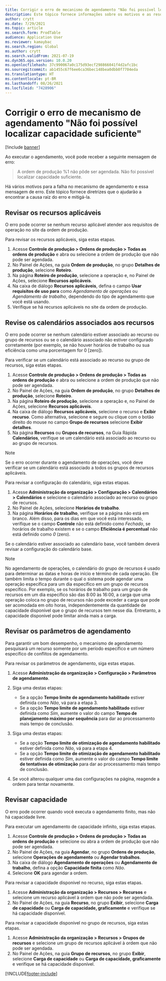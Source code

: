 ```yaml
---
title: Corrigir o erro de mecanismo de agendamento "Não foi possível localizar capacidade suficiente"
description: Este tópico fornece informações sobre os motivos e as resoluções para "Não foi possível agendar a ordem de produção %1. Não foi possível localizar capacidade suficiente".
author: crytt
ms.date: 7/29/2021
ms.topic: article
ms.search.form: ProdTable
audience: Application User
ms.reviewer: kamaybac
ms.search.region: Global
ms.author: crytt
ms.search.validFrom: 2021-07-19
ms.dyn365.ops.version: 10.0.20
ms.openlocfilehash: 37c990067a0c175d93ecf298866041f4d2afc1bc
ms.sourcegitcommit: ab1455c67f6ee6ca36bec148bea0dbb0f7704eda
ms.translationtype: HT
ms.contentlocale: pt-BR
ms.lasthandoff: 08/26/2021
ms.locfileid: "7428906"
---
```

# <a name="fix-the-not-enough-capacity-could-be-found-scheduling-engine-error"></a>Corrigir o erro de mecanismo de agendamento "Não foi possível localizar capacidade suficiente"

[!include [banner](../includes/banner.md)]

Ao executar o agendamento, você pode receber a seguinte mensagem de erro:

> A ordem de produção %1 não pôde ser agendada. Não foi possível localizar capacidade suficiente.

Há vários motivos para a falha no mecanismo de agendamento e essa mensagem de erro. Este tópico fornece diretrizes que o ajudarão a encontrar a causa raiz do erro e mitigá-la.

## <a name="review-the-applicable-resources"></a>Revisar os recursos aplicáveis

O erro pode ocorrer se nenhum recurso aplicável atender aos requisitos de operação no site da ordem de produção.

Para revisar os recursos aplicáveis, siga estas etapas.

1. Acesse **Controle de produção \> Ordens de produção \> Todas as ordens de produção** e abra ou selecione a ordem de produção que não pode ser agendada.
1. No Painel de Ações, na guia **Ordem de produção**, no grupo **Detalhes de produção**, selecione **Roteiro**.
1. Na página **Roteiro de produção**, selecione a operação e, no Painel de Ações, selecione **Recursos aplicáveis**.
1. Na caixa de diálogo **Recursos aplicáveis**, defina o campo **Usar requisitos de uso para** como *Agendamento de operações* ou *Agendamento de trabalho*, dependendo do tipo de agendamento que você está usando.
1. Verifique se há recursos aplicáveis no site da ordem de produção.

## <a name="review-the-calendars-that-are-associated-with-resources"></a>Revise os calendários associados aos recursos

O erro pode ocorrer se nenhum calendário estiver associado ao recurso ou grupo de recursos ou se o calendário associado não estiver configurado corretamente (por exemplo, se não houver horários de trabalho ou sua eficiência como uma porcentagem for 0 \[zero\]).

Para verificar se um calendário está associado ao recurso ou grupo de recursos, siga estas etapas.

1. Acesse **Controle de produção \> Ordens de produção \> Todas as ordens de produção** e abra ou selecione a ordem de produção que não pode ser agendada.
1. No Painel de Ações, na guia **Ordem de produção**, no grupo **Detalhes de produção**, selecione **Roteiro**.
1. Na página **Roteiro de produção**, selecione a operação e, no Painel de Ações, selecione **Recursos aplicáveis**.
1. Na caixa de diálogo **Recursos aplicáveis**, selecione o recurso e **Exibir recurso**. Como alternativa, selecione e segure ou clique com o botão direito do mouse no campo **Grupo de recursos** selecione **Exibir detalhes**.
1. Na página **Recursos** ou **Grupos de recursos**, na Guia Rápida **Calendários**, verifique se um calendário está associado ao recurso ou ao grupo de recursos.

> [!NOTE]
> Se o erro ocorrer durante o agendamento de operações, você deve verificar se um calendário está associado a todos os grupos de recursos aplicáveis.

Para revisar a configuração do calendário, siga estas etapas.

1. Acesse **Administração da organização \> Configuração \> Calendários \> Calendários** e selecione o calendário associado ao recurso ou grupo de recursos.
1. No Painel de Ações, selecione **Horários de trabalho**.
1. Na página **Horários de trabalho**, verifique se a página não está em branco. Além disso, para os dias em que você está interessado, verifique se o campo **Controle** não está definido como *Fechado*, se horários de trabalho existem e se o campo **Eficiência é percentual** não está definido como *0* (zero).

Se o calendário estiver associado ao calendário base, você também deverá revisar a configuração do calendário base.

> [!NOTE]
> No agendamento de operações, o calendário do grupo de recursos é usado para determinar as datas e horas de início e término de cada operação. Ele também limita o tempo durante o qual o sistema pode agendar uma operação específica para um dia específico em um grupo de recursos específico. Por exemplo, se os horários de trabalho para um grupo de recursos em um dia específico são das 8:00 às 16:00, a carga que uma operação coloca no grupo de recursos não pode exceder a carga que pode ser acomodada em oito horas, independentemente da quantidade de capacidade disponível que o grupo de recursos tem nesse dia. Entretanto, a capacidade disponível pode limitar ainda mais a carga.

## <a name="review-the-scheduling-parameters"></a>Revisar os parâmetros de agendamento

Para garantir um bom desempenho, o mecanismo de agendamento pesquisará um recurso somente por um período específico e um número específico de conflitos de agendamento.

Para revisar os parâmetros de agendamento, siga estas etapas.

1. Acesse **Administração da organização \> Configuração \> Parâmetros de agendamento**.
1. Siga uma destas etapas:

    - Se a opção **Tempo limite de agendamento habilitado** estiver definida como *Não*, vá para a etapa 3.
    - Se a opção **Tempo limite de agendamento habilitado** estiver definida como *Sim*, aumente o valor do campo **Tempo de planejamento máximo por sequência** para dar ao processamento mais tempo de conclusão.

1. Siga uma destas etapas:

    - Se a opção **Tempo limite de otimização de agendamento habilitado** estiver definida como *Não*, vá para a etapa 4.
    - Se a opção **Tempo limite de otimização de agendamento habilitado** estiver definida como *Sim*, aumente o valor do campo **Tempo limite de tentativas de otimização** para dar ao processamento mais tempo de conclusão.

1. Se você alterou qualquer uma das configurações na página, reagende a ordem para tentar novamente.

## <a name="review-capacity"></a>Revisar capacidade

O erro pode ocorrer quando você executa o agendamento finito, mas não há capacidade livre.

Para executar um agendamento de capacidade infinito, siga estas etapas.

1. Acesse **Controle de produção \> Ordens de produção \> Todas as ordens de produção** e selecione ou abra a ordem de produção que não pode ser agendada.
1. No Painel de Ações, na guia **Agendar**, no grupo **Ordens de produção**, selecione **Operações de agendamento** ou **Agendar trabalhos**.
1. Na caixa de diálogo **Agendamento de operações** ou **Agendamento de trabalho**, defina a opção **Capacidade finita** como *Não*.
1. Selecione **OK** para agendar a ordem.

Para revisar a capacidade disponível no recurso, siga estas etapas.

1. Acesse **Administração da organização \> Recursos \> Recursos** e selecione um recurso aplicável à ordem que não pode ser agendada.
1. No Painel de Ações, na guia **Recurso**, no grupo **Exibir**, selecione **Carga de capacidade** ou **Carga de capacidade, graficamente** e verifique se há capacidade disponível.

Para revisar a capacidade disponível no grupo de recursos, siga estas etapas.

1. Acesse **Administração da organização \> Recursos \> Grupos de recursos** e selecione um grupo de recursos aplicável à ordem que não pode ser agendada.
1. No Painel de Ações, na guia **Grupo de recursos**, no grupo **Exibir**, selecione **Carga de capacidade** ou **Carga de capacidade, graficamente** e verifique se há capacidade disponível.

[!INCLUDE[footer-include](../../includes/footer-banner.md)]
